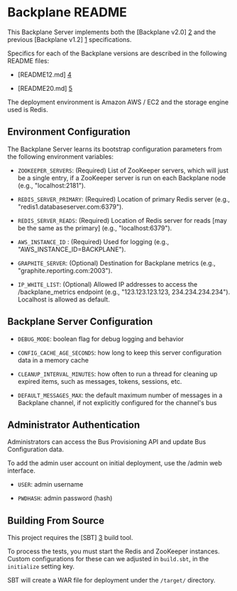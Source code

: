Backplane README
================

This Backplane Server implements both the [Backplane v2.0] [2] and the previous
[Backplane v1.2] [1] specifications.

Specifics for each of the Backplane versions are described in the following README files:

* [README12.md] [4]

* [README20.md] [5]


The deployment environment is Amazon AWS / EC2 and the storage engine used is Redis.

Environment Configuration
-----------------------------

The Backplane Server learns its bootstrap configuration parameters from the following environment variables:

* `ZOOKEEPER_SERVERS`: (Required) List of ZooKeeper servers, which will just be a single entry, if a ZooKeeper server is
run on each Backplane node (e.g., "localhost:2181").

* `REDIS_SERVER_PRIMARY`: (Required) Location of primary Redis server (e.g., "redis1.databaseserver.com:6379").

* `REDIS_SERVER_READS`: (Required) Location of Redis server for reads [may be the same as the primary] (e.g., "localhost:6379").

* `AWS_INSTANCE_ID` : (Required) Used for logging (e.g., "AWS_INSTANCE_ID=BACKPLANE").

* `GRAPHITE_SERVER`: (Optional) Destination for Backplane metrics (e.g., "graphite.reporting.com:2003").

* `IP_WHITE_LIST`: (Optional) Allowed IP addresses to access the /backplane_metrics endpoint (e.g., "123.123.123.123, 234.234.234.234").
Localhost is allowed as default.


Backplane Server Configuration
------------------------------

* `DEBUG_MODE`: boolean flag for debug logging and behavior

* `CONFIG_CACHE_AGE_SECONDS`: how long to keep this server configuration data in a memory cache

* `CLEANUP_INTERVAL_MINUTES`: how often to run a thread for cleaning up expired items,
such as messages, tokens, sessions, etc.

* `DEFAULT_MESSAGES_MAX`: the default maximum number of messages in a Backplane channel,
if not explicitly configured for the channel's bus

Administrator Authentication
----------------------------

Administrators can access the Bus Provisioning API and update Bus Configuration data.

To add the admin user account on initial deployment, use the /admin web interface.

* `USER`: admin username

* `PWDHASH`: admin password (hash)


Building From Source
--------------------

This project requires the [SBT] [3] build tool.

To process the tests, you must start the Redis and ZooKeeper instances.
Custom configurations for these can we adjusted in `build.sbt`, in the `initialize` setting key.

SBT will create a WAR file for deployment under the `/target/` directory.


[1]: http://sites.google.com/site/backplanespec/documentation/backplane1-2
[2]: http://sites.google.com/site/backplanespec/documentation/backplane2-0-draft08
[3]: http://www.scala-sbt.org/
[4]: http://github.com/janrain/janrain-backplane-2/blob/master/README12.md "Backplane v1.2"
[5]: http://github.com/janrain/janrain-backplane-2/blob/master/README20.md "Backplane v2.0"
[6]: http://typica.googlecode.com/files/sdbShell.jar

